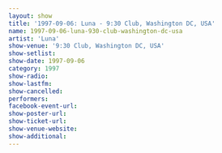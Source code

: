 ```yaml
---
layout: show
title: '1997-09-06: Luna - 9:30 Club, Washington DC, USA'
name: 1997-09-06-luna-930-club-washington-dc-usa
artist: 'Luna'
show-venue: '9:30 Club, Washington DC, USA'
show-setlist: 
show-date: 1997-09-06
category: 1997
show-radio: 
show-lastfm: 
show-cancelled: 
performers: 
facebook-event-url: 
show-poster-url: 
show-ticket-url: 
show-venue-website: 
show-additional: 
---
```


